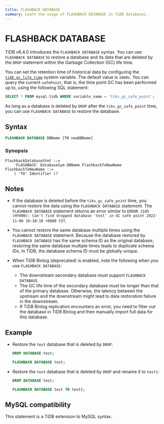 ```yaml
---
title: FLASHBACK DATABASE
summary: Learn the usage of FLASHBACK DATABASE in TiDB databases.
---
```


# FLASHBACK DATABASE

TiDB v6.4.0 introduces the `FLASHBACK DATABASE` syntax. You can use `FLASHBACK DATABASE` to restore a database and its data that are deleted by the `DROP` statement within the Garbage Collection (GC) life time.

You can set the retention time of historical data by configuring the [`tidb_gc_life_time`](/system-variables.md#tidb_gc_life_time-new-in-v50) system variable. The default value is `10m0s`. You can query the current `safePoint`, that is, the time point GC has been performed up to, using the following SQL statement:

```sql
SELECT * FROM mysql.tidb WHERE variable_name = 'tikv_gc_safe_point';
```

As long as a database is deleted by `DROP` after the `tikv_gc_safe_point` time, you can use `FLASHBACK DATABASE` to restore the database.

## Syntax

```sql
FLASHBACK DATABASE DBName [TO newDBName]
```

### Synopsis

```ebnf+diagram
FlashbackDatabaseStmt ::=
    'FLASHBACK' DatabaseSym DBName FlashbackToNewName
FlashbackToNewName ::=
    ( 'TO' Identifier )?
```

## Notes

* If the database is deleted before the `tikv_gc_safe_point` time, you cannot restore the data using the `FLASHBACK DATABASE` statement. The `FLASHBACK DATABASE` statement returns an error similar to `ERROR 1105 (HY000): Can't find dropped database 'test' in GC safe point 2022-11-06 16:10:10 +0800 CST`.

* You cannot restore the same database multiple times using the `FLASHBACK DATABASE` statement. Because the database restored by `FLASHBACK DATABASE` has the same schema ID as the original database, restoring the same database multiple times leads to duplicate schema IDs. In TiDB, the database schema ID must be globally unique.

* When TiDB Binlog (deprecated) is enabled, note the following when you use `FLASHBACK DATABASE`:

    * The downstream secondary database must support `FLASHBACK DATABASE`.
    * The GC life time of the secondary database must be longer than that of the primary database. Otherwise, the latency between the upstream and the downstream might lead to data restoration failure in the downstream.
    * If TiDB Binlog replication encounters an error, you need to filter out the database in TiDB Binlog and then manually import full data for this database.

## Example

- Restore the `test` database that is deleted by `DROP`:

    ```sql
    DROP DATABASE test;
    ```

    ```sql
    FLASHBACK DATABASE test;
    ```

- Restore the `test` database that is deleted by `DROP` and rename it to `test1`:

    ```sql
    DROP DATABASE test;
    ```

    ```sql
    FLASHBACK DATABASE test TO test1;
    ```

## MySQL compatibility

This statement is a TiDB extension to MySQL syntax.
